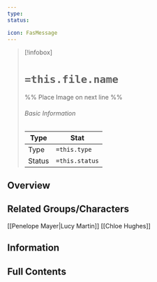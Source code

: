 ```yaml
---
type:
status:

icon: FasMessage
---
```


> [!infobox]
> # `=this.file.name`
> %% Place Image on next line %%
> ###### Basic Information
> Type |  Stat |
> ---|---|
> Type | `=this.type` |
> Status | `=this.status` |
## Overview

## Related Groups/Characters
[[Penelope Mayer|Lucy Martin]]
[[Chloe Hughes]]


## Information

## Full Contents

